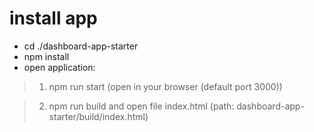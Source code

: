 # install app
- cd ./dashboard-app-starter
- npm install
- open application:
> 1. npm run start (open in your browser (default port 3000)) 
  
> 2. npm run build and open file index.html (path: dashboard-app-starter/build/index.html)
